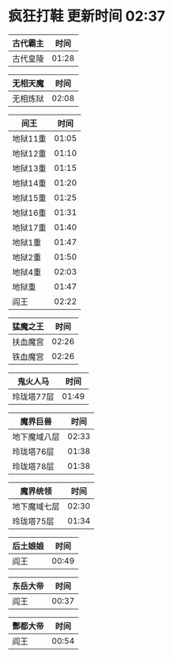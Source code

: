 # 疯狂打鞋 更新时间 02:37

| 古代霸主   | 时间    |
|--------|-------|
| 古代皇陵 | 01:28 |

| 无相天魔   | 时间    |
|--------|-------|
| 无相炼狱 | 02:08 |

| 间王   | 时间    |
|--------|-------|
| 地狱11重 | 01:05 |
| 地狱12重 | 01:10 |
| 地狱13重 | 01:15 |
| 地狱14重 | 01:20 |
| 地狱15重 | 01:25 |
| 地狱16重 | 01:31 |
| 地狱17重 | 01:40 |
| 地狱1重 | 01:47 |
| 地狱2重 | 01:50 |
| 地狱4重 | 02:03 |
| 地狱重 | 01:47 |
| 阎王 | 02:22 |

| 猛魔之王   | 时间    |
|--------|-------|
| 扶血魔宫 | 02:26 |
| 铁血魔宫 | 02:26 |

| 鬼火人马   | 时间    |
|--------|-------|
| 玲珑塔77层 | 01:49 |

| 魔界巨兽   | 时间    |
|--------|-------|
| 地下魔域八层 | 02:33 |
| 玲珑塔76层 | 01:38 |
| 玲珑塔78层 | 01:38 |

| 魔界统领   | 时间    |
|--------|-------|
| 地下魔域七层 | 02:30 |
| 玲珑塔75层 | 01:34 |

| 后土娘娘   | 时间    |
|--------|-------|
| 阎王 | 00:49 |

| 东岳大帝   | 时间    |
|--------|-------|
| 阎王 | 00:37 |

| 酆都大帝   | 时间    |
|--------|-------|
| 阎王 | 00:54 |